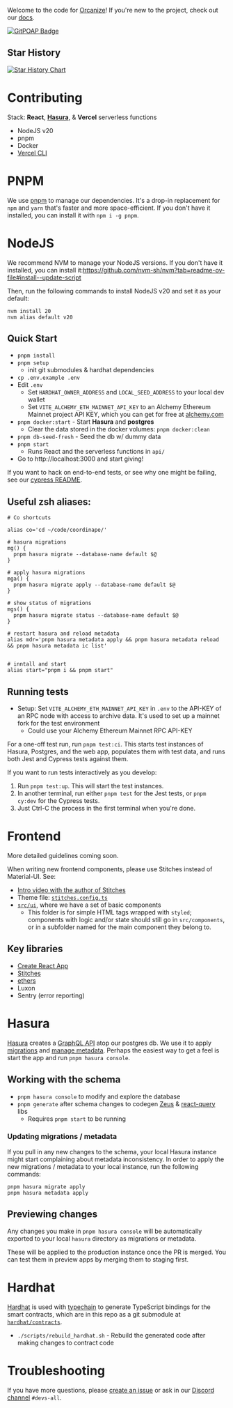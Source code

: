 Welcome to the code for [Orcanize](orcanize.app)! If you're new to the project, check out our [docs](https://docs.orcanize.app/).


[![GitPOAP Badge](https://public-api.gitpoap.io/v1/repo/coordinape/coordinape/badge)](https://www.gitpoap.io/gh/coordinape/coordinape)

## Star History

[![Star History Chart](https://api.star-history.com/svg?repos=coordinape/coordinape&type=Timeline)](https://star-history.com/#coordinape/coordinape&Timeline)

# Contributing

Stack: **React**, [**Hasura**](#hasura), & **Vercel** serverless functions

- NodeJS v20
- pnpm
- Docker
- [Vercel CLI](https://vercel.com/cli)

# PNPM

We use [pnpm](https://pnpm.io/) to manage our dependencies. It's a drop-in replacement for `npm` and `yarn` that's faster and more space-efficient. If you don't have it installed, you can install it with `npm i -g pnpm`.

# NodeJS

We recommend NVM to manage your NodeJS versions. If you don't have it installed, you can install it:https://github.com/nvm-sh/nvm?tab=readme-ov-file#install--update-script

Then, run the following commands to install NodeJS v20 and set it as your default:

```shell
nvm install 20
nvm alias default v20
```

## Quick Start

- `pnpm install`
- `pnpm setup`
  - init git submodules & hardhat dependencies
- `cp .env.example .env`
- Edit `.env`
  - Set `HARDHAT_OWNER_ADDRESS` and `LOCAL_SEED_ADDRESS` to your local dev wallet
  - Set `VITE_ALCHEMY_ETH_MAINNET_API_KEY` to an Alchemy Ethereum Mainnet project API KEY, which you can get for free at [alchemy.com](https://www.alchemy.com/)
- `pnpm docker:start` - Start **Hasura** and **postgres**
  - Clear the data stored in the docker volumes: `pnpm docker:clean`
- `pnpm db-seed-fresh` - Seed the db w/ dummy data
- `pnpm start`
  - Runs React and the serverless functions in `api/`
- Go to http://localhost:3000 and start giving!

If you want to hack on end-to-end tests, or see why one might be failing,
see our [cypress README](./cypress/README.md).

## Useful zsh aliases:

```
# Co shortcuts

alias co='cd ~/code/coordinape/'

# hasura migrations
mg() {
  pnpm hasura migrate --database-name default $@
}

# apply hasura migrations
mga() {
  pnpm hasura migrate apply --database-name default $@
}

# show status of migrations
mgs() {
  pnpm hasura migrate status --database-name default $@
}

# restart hasura and reload metadata
alias mdr='pnpm hasura metadata apply && pnpm hasura metadata reload && pnpm hasura metadata ic list'


# inntall and start
alias start="pnpm i && pnpm start"
```

## Running tests

- Setup: Set `VITE_ALCHEMY_ETH_MAINNET_API_KEY` in `.env` to the API-KEY of an RPC node with access to archive data. It's used to set up a mainnet fork for the test environment
  - Could use your Alchemy Ethereum Mainnet RPC API-KEY

For a one-off test run, run `pnpm test:ci`. This starts test instances of Hasura, Postgres, and the web app, populates them with test data, and runs both Jest and Cypress tests against them.

If you want to run tests interactively as you develop:

1. Run `pnpm test:up`. This will start the test instances.
2. In another terminal, run either `pnpm test` for the Jest tests, or `pnpm cy:dev` for the Cypress tests.
3. Just Ctrl-C the process in the first terminal when you're done.

# Frontend

More detailed guidelines coming soon.

When writing new frontend components, please use Stitches instead of Material-UI. See:

- [Intro video with the author of Stitches](https://www.youtube.com/watch?v=Gw28VgyKGkw)
- Theme file: [`stitches.config.ts`](https://github.com/coordinape/coordinape/blob/main/src/stitches.config.ts)
- [`src/ui`](https://github.com/coordinape/coordinape/tree/main/src/ui), where we have a set of basic components
  - This folder is for simple HTML tags wrapped with `styled`; components with logic and/or state should still go in `src/components`, or in a subfolder named for the main component they belong to.

## Key libraries

- [Create React App](https://github.com/facebook/create-react-app)
- [Stitches](https://stitches.dev/)
- [ethers](https://docs.ethers.io/)
- Luxon
- Sentry (error reporting)

# Hasura

[Hasura](https://hasura.io/) creates a
[GraphQL API](https://hasura.io/learn/graphql/hasura/data-modeling/2-try-user-queries/)
atop our postgres db. We use it to apply
[migrations](https://hasura.io/learn/graphql/hasura-advanced/migrations-metadata/2-migration-files/)
and
[manage metadata](https://hasura.io/learn/graphql/hasura-advanced/migrations-metadata/3-metadata/).
Perhaps the easiest way to get a feel is start the app and run `pnpm hasura console`.

## Working with the schema

- `pnpm hasura console` to modify and explore the database
- `pnpm generate` after schema changes to codegen [Zeus](https://github.com/graphql-editor/graphql-zeus) & [react-query](https://react-query.tanstack.com/) libs
  - Requires `pnpm start` to be running

### Updating migrations / metadata

If you pull in any new changes to the schema, your local Hasura instance might start complaining about metadata inconsistency.
In order to apply the new migrations / metadata to your local instance, run the following commands:

```shell
pnpm hasura migrate apply
pnpm hasura metadata apply
```

## Previewing changes

Any changes you make in `pnpm hasura console` will be automatically exported to your local `hasura` directory as migrations or metadata.

These will be applied to the production instance once the PR is merged. You can test them in preview apps by merging them to staging first.

# Hardhat

[Hardhat](https://hardhat.org/) is used with [typechain](https://github.com/dethcrypto/TypeChain) to generate TypeScript bindings for the smart contracts, which are in this repo as a git submodule at [`hardhat/contracts`](https://github.com/coordinape/coordinape/tree/main/hardhat/contracts).

- `./scripts/rebuild_hardhat.sh` - Rebuild the generated code after making changes to contract code

# Troubleshooting

If you have more questions, please [create an issue](https://github.com/coordinape/coordinape/issues/new/choose) or ask in our [Discord channel](https://discord.com/invite/gBPMAmQ48p) `#devs-all`.
